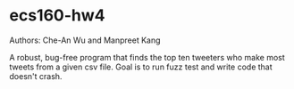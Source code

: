 # ecs160-hw4
Authors: Che-An Wu and Manpreet Kang 

A robust, bug-free program that finds the top ten tweeters who make most tweets from a given csv file. Goal is to run fuzz test and write code that doesn't crash.
